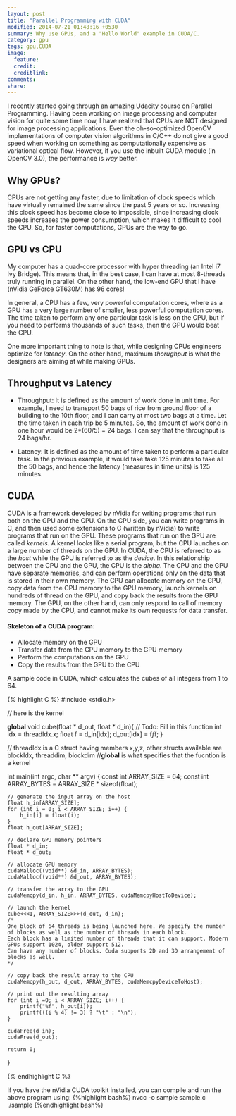 ```yaml
---
layout: post
title: "Parallel Programming with CUDA"
modified: 2014-07-21 01:48:16 +0530
summary: Why use GPUs, and a "Hello World" example in CUDA/C. 
category: gpu
tags: gpu,CUDA
image:
  feature: 
  credit: 
  creditlink: 
comments: 
share: 
---
```


I recently started going through an amazing Udacity course on Parallel Programming. Having been working on image processing and computer vision for quite some time now, I have realized that CPUs are NOT designed for image processing applications. Even the oh-so-optimized OpenCV implementations of computer vision algorithms in C/C++ do not give a good speed when working on something as computationally expensive as variational optical flow. However, if you use the inbuilt CUDA module (in OpenCV 3.0), the performance is *way* better.

## Why GPUs?

CPUs are not getting any faster, due to limitation of clock speeds which have virtually remained the same since the past 5 years or so. Increasing this clock speed has become close to impossible, since increasing clock speeds increases the power consumption, which makes it difficult to cool the CPU. So, for faster computations, GPUs are the way to go.


## GPU vs CPU

My computer has a quad-core processor with hyper threading (an Intel i7 Ivy Bridge). This means that, in the best case, I can have at most 8-threads truly running in parallel. On the other hand, the low-end GPU that I have (nVidia GeForce GT630M) has 96 cores!

In general, a CPU has a few, very powerful computation cores, where as a GPU has a very large number of smaller, less powerful computation cores. The time taken to perform any one particular task is less on the CPU, but if you need to performs thousands of such tasks, then the GPU would beat the CPU.

One more important thing to note is that, while designing CPUs engineers optimize for *latency*. On the other hand, maximum *thorughput* is what the designers are aiming at while making GPUs.


## Throughput vs Latency

* Throughput: It is defined as the amount of work done in unit time. For example, I need to transport 50 bags of rice from ground floor of a building to the 10th floor, and I can carry at most two bags at a time. Let the time taken in each trip be 5 minutes. So, the amount of work done in one hour would be 2*(60/5) = 24 bags. I can say that the throughput is 24 bags/hr.

* Latency: It is defined as the amount of time taken to perform a particular task. In the previous example, it would take take 125 minutes to take all the 50 bags, and hence the latency (measures in time units) is 125 minutes.

## CUDA

CUDA is a framework developed by nVidia for writing programs that run both on the GPU and the CPU. On the CPU side, you can write programs in C, and then used some extensions to C (written by nVidia) to write programs that run on the GPU. These programs that run on the GPU are called *kernels*. A kernel looks like a serial program, but the CPU launches on a large  number of threads on the GPU. In CUDA, the CPU is referred to as the *host* while the GPU is referred to as the *device*. In this relationship between the CPU and the GPU, the CPU is the *alpha*. The CPU and the GPU have separate memories, and can perform operations only on the data that is stored in their own memory. The CPU can allocate memory on the GPU, copy data from the CPU memory to the GPU memory, launch kernels on hundreds of thread on the GPU, and copy back the results from the GPU memory. The GPU, on the other hand, can only respond to call of memory copy made by the CPU, and cannot make its own requests for data transfer.

#### Skeleton of a CUDA program:

* Allocate memory on the GPU
* Transfer data from the CPU memory to the GPU memory
* Perform the computations on the GPU
* Copy the results from the GPU to the CPU

A sample code in CUDA, which calculates the cubes of all integers from 1 to 64.


{% highlight C %}
#include <stdio.h>

// here is the kernel

__global__ void cube(float * d_out, float * d_in){
	// Todo: Fill in this function
    int idx = threadIdx.x;
    float f = d_in[idx];
    d_out[idx] = f*f*f;
}

// threadIdx is a C struct having members x,y,z, other structs available are blockIdx, threaddim, blockdim
//__global__ is what specifies that the fucntion is a kernel

int main(int argc, char ** argv) {
	const int ARRAY_SIZE = 64;
	const int ARRAY_BYTES = ARRAY_SIZE * sizeof(float);

	// generate the input array on the host
	float h_in[ARRAY_SIZE];
	for (int i = 0; i < ARRAY_SIZE; i++) {
		h_in[i] = float(i);
	}
	float h_out[ARRAY_SIZE];

	// declare GPU memory pointers
	float * d_in;
	float * d_out;

	// allocate GPU memory
	cudaMalloc((void**) &d_in, ARRAY_BYTES);
	cudaMalloc((void**) &d_out, ARRAY_BYTES);

	// transfer the array to the GPU
	cudaMemcpy(d_in, h_in, ARRAY_BYTES, cudaMemcpyHostToDevice);

	// launch the kernel
	cube<<<1, ARRAY_SIZE>>>(d_out, d_in);
	/*
	One block of 64 threads is being launched here. We specify the number of blocks as well as the number of threads in each block.
	Each block has a limited number of threads that it can support. Modern GPUs support 1024, older support 512.
	Can have any number of blocks. Cuda supports 2D and 3D arrangement of blocks as well.
	*/

	// copy back the result array to the CPU
	cudaMemcpy(h_out, d_out, ARRAY_BYTES, cudaMemcpyDeviceToHost);

	// print out the resulting array
	for (int i =0; i < ARRAY_SIZE; i++) {
		printf("%f", h_out[i]);
		printf(((i % 4) != 3) ? "\t" : "\n");
	}

	cudaFree(d_in);
	cudaFree(d_out);

	return 0;
}

{% endhighlight C %}

If you have the nVidia CUDA toolkit installed, you can compile and run the above program using:
{%highlight bash%}
nvcc -o sample sample.c
./sample
{%endhighlight bash%}






